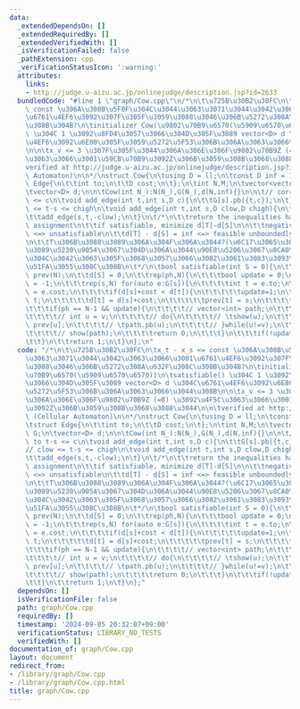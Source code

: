 ```yaml
---
data:
  _extendedDependsOn: []
  _extendedRequiredBy: []
  _extendedVerifiedWith: []
  _isVerificationFailed: false
  _pathExtension: cpp
  _verificationStatusIcon: ':warning:'
  attributes:
    links:
    - http://judge.u-aizu.ac.jp/onlinejudge/description.jsp?id=2633
  bundledCode: "#line 1 \"graph/Cow.cpp\"\n/*\n\t\u725B\u30B2\u30FC\n\tx_t - x_s <=\
    \ const \u306A\u308B\u5F0F\u304C\u3044\u3063\u3071\u3044\u3042\u3063\u3066\u3001\
    \u6761\u4EF6\u3092\u307F\u305F\u3059\u3088\u3046\u306B\u5272\u308A\u632F\u308C\
    \u308B\u304B?\n\tinitializer Cow(\u9802\u70B9\u6570(\u5909\u6570\u6570))\n\tsatisfiable()\
    \ \u304C 1 \u3092\u8FD4\u3057\u3066\u304D\u305F\u3089 vector<D> d \u304C\u6761\
    \u4EF6\u3092\u6E80\u305F\u3059\u5272\u5F53\u306B\u306A\u3063\u3066\u3044\u308B\
    \n\n\tx_v <= 3 \u307F\u305F\u3044\u306A\u306E\u306F\u9802\u70B9Z (=0) \u3092\u4F5C\
    \u3063\u3066\u3001\u59CB\u70B9\u3092Z\u306B\u3059\u308B\u3068\u3088\u3044\n\n\t\
    verified at http://judge.u-aizu.ac.jp/onlinejudge/description.jsp?id=2633 (Cellular\
    \ Automaton)\n\n*/\nstruct Cow{\n\tusing D = ll;\n\tconst D inf = 1e18;\n\tstruct\
    \ Edge{\n\t\tint to;\n\t\tD cost;\n\t};\n\tint N,M;\n\tvector<vector<Edge>> G;\n\
    \tvector<D> d;\n\n\tCow(int N_):N(N_),G(N_),d(N,inf){}\n\n\t// correspond to t-s\
    \ <= c\n\tvoid add_edge(int t,int s,D c){\n\t\tG[s].pb({t,c});\n\t}\n\t// clow\
    \ <= t-s <= chigh\n\tvoid add_edge(int t,int s,D clow,D chigh){\n\t\tadd_edge(t,s,chigh);\n\
    \t\tadd_edge(s,t,-clow);\n\t}\n\t/*\n\t\treturn the inequalities have a valid\
    \ assignment\n\t\tif satisfiable, minimize d[T]-d[S]\n\n\t\tnegative cycle   \
    \ <=> unsatisfiable\n\t\td[T] - d[S] = inf <=> feasible unboundedly\n\n\t\td[S]=0\n\
    \n\t\tT\u306B\u3088\u3089\u306A\u304F\u306A\u3044?(\u6C17\u3065\u304D)\n\t\tS\u304B\
    \u3089\u5230\u9054\u3067\u304D\u306A\u3044\u90E8\u5206\u3067\u8CA0\u9589\u8DEF\
    \u304C\u3042\u3063\u305F\u3068\u3057\u3066\u3082\u3061\u3083\u3093\u3068\u691C\
    \u51FA\u3055\u308C\u308B\n\t*/\n\tbool satisfiable(int S = 0){\n\t\tvector<int>\
    \ prev(N);\n\t\td[S] = 0;\n\t\trep(ph,N){\n\t\t\tbool update = 0;\n\t\t\tint v\
    \ = -1;\n\t\t\trep(s,N) for(auto e:G[s]){\n\t\t\t\tint t = e.to;\n\t\t\t\tD cost\
    \ = e.cost;\n\t\t\t\tif(d[s]+cost < d[t]){\n\t\t\t\t\tupdate=1;\n\t\t\t\t\tv =\
    \ t;\n\t\t\t\t\td[t] = d[s]+cost;\n\t\t\t\t\tprev[t] = s;\n\t\t\t\t}\n\t\t\t}\n\
    \t\t\tif(ph == N-1 && update){\n\t\t\t\t// vector<int> path;\n\t\t\t\t// path.pb(v);\n\
    \t\t\t\t// int u = v;\n\t\t\t\t// do{\n\t\t\t\t// \tshow(u);\n\t\t\t\t// \tu =\
    \ prev[u];\n\t\t\t\t// \tpath.pb(u);\n\t\t\t\t// }while(u!=v);\n\t\t\t\t// reverse(all(path));\n\
    \t\t\t\t// show(path);\n\t\t\t\treturn 0;\n\t\t\t}\n\t\t\tif(!update) break;\n\
    \t\t}\n\t\treturn 1;\n\t}\n};\n"
  code: "/*\n\t\u725B\u30B2\u30FC\n\tx_t - x_s <= const \u306A\u308B\u5F0F\u304C\u3044\
    \u3063\u3071\u3044\u3042\u3063\u3066\u3001\u6761\u4EF6\u3092\u307F\u305F\u3059\
    \u3088\u3046\u306B\u5272\u308A\u632F\u308C\u308B\u304B?\n\tinitializer Cow(\u9802\
    \u70B9\u6570(\u5909\u6570\u6570))\n\tsatisfiable() \u304C 1 \u3092\u8FD4\u3057\
    \u3066\u304D\u305F\u3089 vector<D> d \u304C\u6761\u4EF6\u3092\u6E80\u305F\u3059\
    \u5272\u5F53\u306B\u306A\u3063\u3066\u3044\u308B\n\n\tx_v <= 3 \u307F\u305F\u3044\
    \u306A\u306E\u306F\u9802\u70B9Z (=0) \u3092\u4F5C\u3063\u3066\u3001\u59CB\u70B9\
    \u3092Z\u306B\u3059\u308B\u3068\u3088\u3044\n\n\tverified at http://judge.u-aizu.ac.jp/onlinejudge/description.jsp?id=2633\
    \ (Cellular Automaton)\n\n*/\nstruct Cow{\n\tusing D = ll;\n\tconst D inf = 1e18;\n\
    \tstruct Edge{\n\t\tint to;\n\t\tD cost;\n\t};\n\tint N,M;\n\tvector<vector<Edge>>\
    \ G;\n\tvector<D> d;\n\n\tCow(int N_):N(N_),G(N_),d(N,inf){}\n\n\t// correspond\
    \ to t-s <= c\n\tvoid add_edge(int t,int s,D c){\n\t\tG[s].pb({t,c});\n\t}\n\t\
    // clow <= t-s <= chigh\n\tvoid add_edge(int t,int s,D clow,D chigh){\n\t\tadd_edge(t,s,chigh);\n\
    \t\tadd_edge(s,t,-clow);\n\t}\n\t/*\n\t\treturn the inequalities have a valid\
    \ assignment\n\t\tif satisfiable, minimize d[T]-d[S]\n\n\t\tnegative cycle   \
    \ <=> unsatisfiable\n\t\td[T] - d[S] = inf <=> feasible unboundedly\n\n\t\td[S]=0\n\
    \n\t\tT\u306B\u3088\u3089\u306A\u304F\u306A\u3044?(\u6C17\u3065\u304D)\n\t\tS\u304B\
    \u3089\u5230\u9054\u3067\u304D\u306A\u3044\u90E8\u5206\u3067\u8CA0\u9589\u8DEF\
    \u304C\u3042\u3063\u305F\u3068\u3057\u3066\u3082\u3061\u3083\u3093\u3068\u691C\
    \u51FA\u3055\u308C\u308B\n\t*/\n\tbool satisfiable(int S = 0){\n\t\tvector<int>\
    \ prev(N);\n\t\td[S] = 0;\n\t\trep(ph,N){\n\t\t\tbool update = 0;\n\t\t\tint v\
    \ = -1;\n\t\t\trep(s,N) for(auto e:G[s]){\n\t\t\t\tint t = e.to;\n\t\t\t\tD cost\
    \ = e.cost;\n\t\t\t\tif(d[s]+cost < d[t]){\n\t\t\t\t\tupdate=1;\n\t\t\t\t\tv =\
    \ t;\n\t\t\t\t\td[t] = d[s]+cost;\n\t\t\t\t\tprev[t] = s;\n\t\t\t\t}\n\t\t\t}\n\
    \t\t\tif(ph == N-1 && update){\n\t\t\t\t// vector<int> path;\n\t\t\t\t// path.pb(v);\n\
    \t\t\t\t// int u = v;\n\t\t\t\t// do{\n\t\t\t\t// \tshow(u);\n\t\t\t\t// \tu =\
    \ prev[u];\n\t\t\t\t// \tpath.pb(u);\n\t\t\t\t// }while(u!=v);\n\t\t\t\t// reverse(all(path));\n\
    \t\t\t\t// show(path);\n\t\t\t\treturn 0;\n\t\t\t}\n\t\t\tif(!update) break;\n\
    \t\t}\n\t\treturn 1;\n\t}\n};"
  dependsOn: []
  isVerificationFile: false
  path: graph/Cow.cpp
  requiredBy: []
  timestamp: '2024-09-05 20:32:07+09:00'
  verificationStatus: LIBRARY_NO_TESTS
  verifiedWith: []
documentation_of: graph/Cow.cpp
layout: document
redirect_from:
- /library/graph/Cow.cpp
- /library/graph/Cow.cpp.html
title: graph/Cow.cpp
---
```

